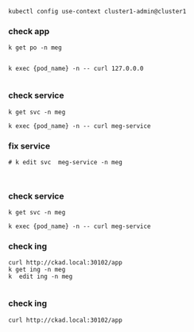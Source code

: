 ```
kubectl config use-context cluster1-admin@cluster1
```

### check app
``` 
k get po -n meg
```
``` 

```

``` 
k exec {pod_name} -n -- curl 127.0.0.0
```
``` 

```

### check service 
``` 
k get svc -n meg

k exec {pod_name} -n -- curl meg-service
```

### fix service 
``` 
# k edit svc  meg-service -n meg 



```

### check service 
``` 
k get svc -n meg

k exec {pod_name} -n -- curl meg-service
```

### check ing 
``` 
curl http://ckad.local:30102/app 
k get ing -n meg 
k  edit ing -n meg 
```
``` 

```

### check ing 
``` 
curl http://ckad.local:30102/app 
```
``` 

```


